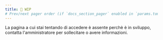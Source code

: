 ```yaml
---
title: 🧰 WIP
# Prev/next pager order (if `docs_section_pager` enabled in `params.toml`)
---
```


La pagina a cui stai tentando di accedere è assente perchè è in sviluppo, contatta l'amministratore per sollecitare o avere informazioni.
